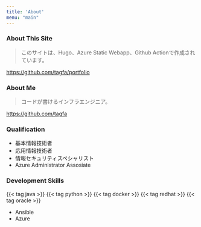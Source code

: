 ```yaml
---
title: 'About'
menu: "main"
---
```


### About This Site
> このサイトは、Hugo、Azure Static Webapp、Github Actionで作成されています。

https://github.com/tagfa/portfolio

### About Me
> コードが書けるインフラエンジニア。

https://github.com/tagfa

### Qualification
- 基本情報技術者
- 応用情報技術者
- 情報セキュリティスペシャリスト
- Azure Administrator Assosiate


### Development Skills
{{< tag java >}}
{{< tag python >}}
{{< tag docker >}}
{{< tag redhat >}}
{{< tag oracle >}}
- Ansible
- Azure
